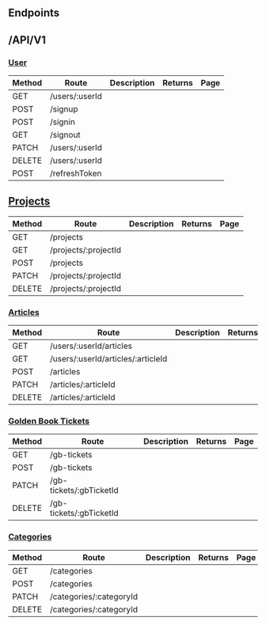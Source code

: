 ## Endpoints

## /API/V1

### <u>User</u>

|Method| Route| Description| Returns |Page|
|---|---|---|---|---|
| GET | /users/:userId |  |  |  |
| POST | /signup|  |  | |
| POST | /signin |  |  |  |
| GET | /signout |  |  |  |
| PATCH | /users/:userId | | | |
| DELETE | /users/:userId |  |  |  |
|POST|/refreshToken| | | |

## <u>Projects</u>

|Method| Route| Description| Returns|Page|
|---|---|---|---|---|
| GET | /projects |  | |  |
| GET | /projects/:projectId |  | |  |
| POST | /projects | |  |  |
| PATCH | /projects/:projectId |  | | |
| DELETE | /projects/:projectId |  |  ||

### <u>Articles</u>

|Method| Route| Description| Returns|Page|
|---|---|---|---|---|
| GET | /users/:userId/articles |  |  | |
| GET | /users/:userId/articles/:articleId | |  | |
| POST | /articles | |  | |
| PATCH | /articles/:articleId |  |  |  |
| DELETE | /articles/:articleId |  |  |  |


### <u>Golden Book Tickets</u>

|Method| Route| Description| Returns|Page|
|---|---|---|---|---|
| GET | /gb-tickets |  | |  |
| POST | /gb-tickets |  |  |  |
| PATCH | /gb-tickets/:gbTicketId |  | |  |
| DELETE | /gb-tickets/:gbTicketId |  |  |  |

### <u>Categories</u>

|Method| Route| Description| Returns|Page|
|---|---|---|---|---|
| GET | /categories |  |  |  |
| POST | /categories |  |  | |
| PATCH | /categories/:categoryId |  |  |  |
| DELETE | /categories/:categoryId |  |  |  |
